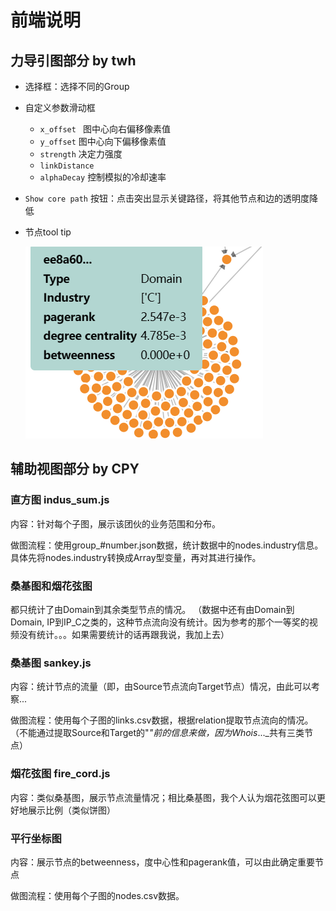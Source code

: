 # 前端说明

## 力导引图部分 by twh

- 选择框：选择不同的Group
- 自定义参数滑动框

  - `x_offset ` 图中心向右偏移像素值
  - `y_offset` 图中心向下偏移像素值
  - `strength` 决定力强度
  - `linkDistance`
  - `alphaDecay` 控制模拟的冷却速率
- `Show core path` 按钮：点击突出显示关键路径，将其他节点和边的透明度降低
- 节点tool tip

  ![image-20231220191751303](assets/image-20231220191751303.png)


## 辅助视图部分 by CPY

### 直方图 indus_sum.js

内容：针对每个子图，展示该团伙的业务范围和分布。

做图流程：使用group_#number.json数据，统计数据中的nodes.industry信息。具体先将nodes.industry转换成Array型变量，再对其进行操作。

### 桑基图和烟花弦图

都只统计了由Domain到其余类型节点的情况。
（数据中还有由Domain到Domain, IP到IP_C之类的，这种节点流向没有统计。因为参考的那个一等奖的视频没有统计。。。如果需要统计的话再跟我说，我加上去）

### 桑基图 sankey.js

内容：统计节点的流量（即，由Source节点流向Target节点）情况，由此可以考察...

做图流程：使用每个子图的links.csv数据，根据relation提取节点流向的情况。（不能通过提取Source和Target的"_"前的信息来做，因为Whois_..._共有三类节点）

### 烟花弦图 fire_cord.js

内容：类似桑基图，展示节点流量情况；相比桑基图，我个人认为烟花弦图可以更好地展示比例（类似饼图）

### 平行坐标图

内容：展示节点的betweenness，度中心性和pagerank值，可以由此确定重要节点

做图流程：使用每个子图的nodes.csv数据。
